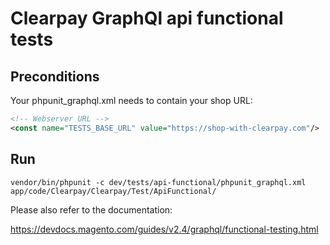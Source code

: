 # Clearpay GraphQl api functional tests

## Preconditions
Your phpunit_graphql.xml needs to contain your shop URL:

```xml
<!-- Webserver URL -->
<const name="TESTS_BASE_URL" value="https://shop-with-clearpay.com"/>
```

## Run
```
vendor/bin/phpunit -c dev/tests/api-functional/phpunit_graphql.xml app/code/Clearpay/Clearpay/Test/ApiFunctional/
```

Please also refer to the documentation:
 
https://devdocs.magento.com/guides/v2.4/graphql/functional-testing.html
